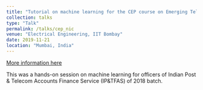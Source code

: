 ```yaml
---
title: "Tutorial on machine learning for the CEP course on Emerging Telecom Technologies for Digital Development and Spectrum Management"
collection: talks
type: "Talk"
permalink: /talks/cep_nic
venue: "Electrical Engineering, IIT Bombay"
date: 2019-11-21
location: "Mumbai, India"
---
```

[More information here](https://portal.iitb.ac.in/ceqipapp/courseDetails.jsp?c_id=3054)

This was a hands-on session on machine learning for officers of Indian Post & Telecom Accounts Finance Service (IP&TFAS) of 2018 batch.
